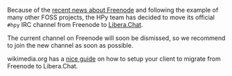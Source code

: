 <!--
.. title: #hpy IRC moves to Libera.Chat
.. slug: hpy-irc-moves-to-libera-chat
.. date: 2021-05-29 10:00:00 UTC
.. author: antocuni
.. tags:
.. category:
.. link:
.. description:
.. type: text
-->

Because of the
[recent news about Freenode](https://arstechnica.com/gadgets/2021/05/freenode-irc-has-been-taken-over-by-the-crown-prince-of-korea/)
and following the example of many other FOSS projects, the HPy team has
decided to move its official ``#hpy`` IRC channel from Freenode to
[Libera.Chat](https://libera.chat/).

The current channel on Freenode will soon be dismissed, so we recommend to
join the new channel as soon as possible.

wikimedia.org has a
[nice guide](https://meta.wikimedia.org/wiki/IRC/Migrating_to_Libera_Chat) on
how to setup your client to migrate from Freenode to Libera.Chat.

<!--TEASER_END-->

